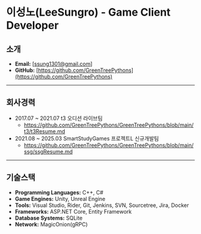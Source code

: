 # 이성노(LeeSungro) - Game Client Developer

## 소개
- **Email:** [ssung1301@gmail.com]
- **GitHub:** [https://github.com/GreenTreePythons](https://github.com/GreenTreePythons)
---
## 회사경력
- 2017.07 ~ 2021.07 t3 오디션 라이브팀
  - https://github.com/GreenTreePythons/GreenTreePythons/blob/main/t3/t3Resume.md
- 2021.08 ~ 2025.03 SmartStudyGames 프로젝트L 신규개발팀
  - https://github.com/GreenTreePythons/GreenTreePythons/blob/main/ssg/ssgResume.md
---
## 기술스택
- **Programming Languages:** C++, C#
- **Game Engines:** Unity, Unreal Engine
- **Tools:** Visual Studio, Rider, Git, Jenkins, SVN, Sourcetree, Jira, Docker
- **Frameworks:** ASP.NET Core, Entity Framework
- **Database Systems:** SQLite
- **Network:** MagicOnion(gRPC)
